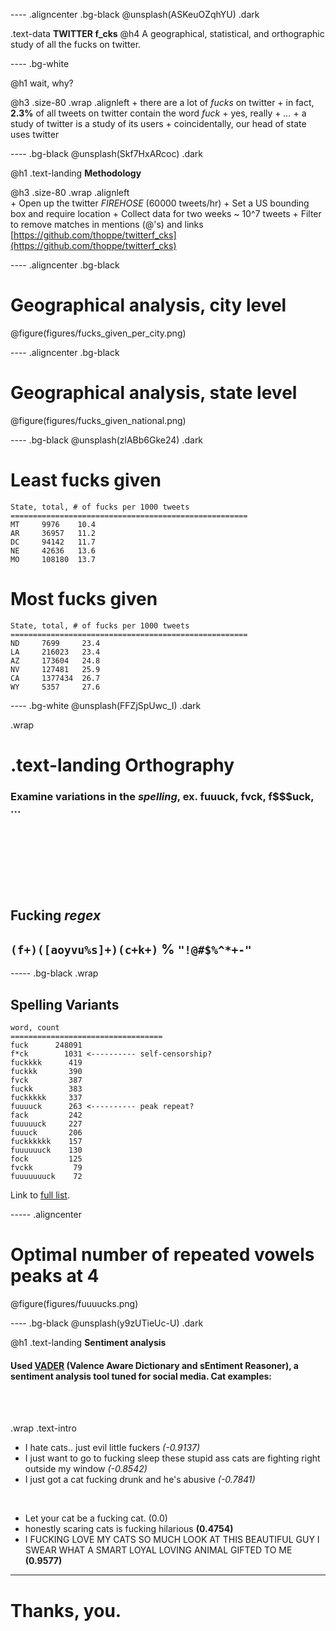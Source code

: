 ---- .aligncenter .bg-black
@unsplash(ASKeuOZqhYU) .dark

.text-data **TWITTER f_cks**
@h4 A geographical, statistical, and orthographic study of all the fucks on twitter.

---- .bg-white

@h1 wait, why?

@h3 .size-80 .wrap .alignleft
    + there are a lot of _fucks_ on twitter
    + in fact, **2.3%** of all tweets on twitter contain the word _fuck_
    + yes, really
    + _..._
    + a study of twitter is a study of its users
    + coincidentally, our head of state uses twitter

---- .bg-black
@unsplash(Skf7HxARcoc) .dark

@h1 .text-landing **Methodology**

@h3 .size-80 .wrap .alignleft
    <br>
    + Open up the twitter *FIREHOSE* (60000 tweets/hr)
    + Set a US bounding box and require location
    + Collect data for two weeks ~ 10^7 tweets
    + Filter to remove matches in mentions (@'s) and links
    <br>
    [https://github.com/thoppe/twitterf_cks](https://github.com/thoppe/twitterf_cks)

---- .aligncenter .bg-black
# Geographical analysis, city level
@figure(figures/fucks_given_per_city.png)

---- .aligncenter .bg-black
# Geographical analysis, state level
@figure(figures/fucks_given_national.png)

---- .bg-black
@unsplash(zlABb6Gke24) .dark

# Least fucks given
```
State, total, # of fucks per 1000 tweets
=====================================================
MT     9976    10.4
AR     36957   11.2 
DC     94142   11.7
NE     42636   13.6
MO     108180  13.7
```

# Most fucks given
```
State, total, # of fucks per 1000 tweets
=====================================================
ND     7699     23.4
LA     216023   23.4
AZ     173604   24.8
NV     127481   25.9
CA     1377434  26.7
WY     5357     27.6
```

---- .bg-white
@unsplash(FFZjSpUwc_I) .dark

.wrap 
  # .text-landing **Orthography**
  ### Examine variations in the _spelling_, ex. fuuuck, fvck, f$$$uck, ...
  <br><br>  <br><br>  <br><br>

  ## Fucking *regex*
  ## `(f+)([aoyvu%s]+)(c+k+)` % `"!@#$%^*+-"`

----- .bg-black
.wrap
  ## Spelling Variants

  ```
word, count
==================================
fuck      248091
f*ck        1031 <---------- self-censorship?
fuckkkk      419
fuckkk       390
fvck         387
fuckk        383
fuckkkkk     337
fuuuuck      263 <---------- peak repeat?
fack         242
fuuuuuck     227
fuuuck       206 
fuckkkkkk    157
fuuuuuuck    130
fock         125
fvckk         79
fuuuuuuuck    72
  ```
  Link to [full list](data/fuck_variations.csv).

----- .aligncenter
# Optimal number of repeated vowels peaks at 4
@figure(figures/fuuuucks.png)

---- .bg-black
@unsplash(y9zUTieUc-U) .dark

@h1 .text-landing **Sentiment analysis**

#### Used [VADER](https://github.com/cjhutto/vaderSentiment) (Valence Aware Dictionary and sEntiment Reasoner), a sentiment analysis tool tuned for social media. Cat examples:
<br><br>

.wrap .text-intro
  + I hate cats.. just evil little fuckers *(-0.9137)*
  + I just want to go to fucking sleep these stupid ass cats are fighting right outside my window *(-0.8542)*
  + I just got a cat fucking drunk and he's abusive *(-0.7841)*

  <br>
  
  + Let your cat be a fucking cat. (0.0)
  + honestly scaring cats is fucking hilarious **(0.4754)**
  + I FUCKING LOVE MY CATS SO MUCH LOOK AT THIS BEAUTIFUL GUY I SWEAR WHAT A SMART LOYAL LOVING ANIMAL GIFTED TO ME **(0.9577)**


-----

# Thanks, you.